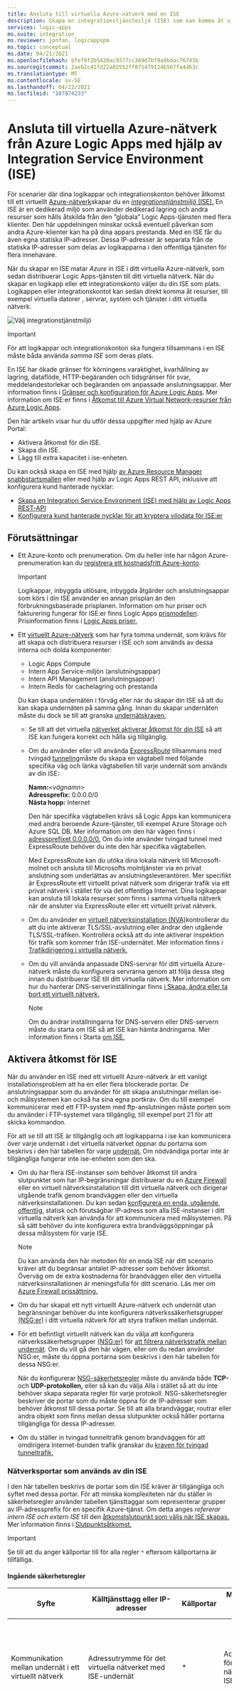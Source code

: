 ```yaml
---
title: Ansluta till virtuella Azure-nätverk med en ISE
description: Skapa en integrationstjänstmiljö (ISE) som kan komma åt virtuella Azure-nätverk (VNET) från Azure Logic Apps
services: logic-apps
ms.suite: integration
ms.reviewer: jonfan, logicappspm
ms.topic: conceptual
ms.date: 04/21/2021
ms.openlocfilehash: bfef9f2b5420ac9377cc369d7bf9a9bdac76743b
ms.sourcegitcommit: 2aeb2c41fd22a02552ff871479124b567fa4463c
ms.translationtype: MT
ms.contentlocale: sv-SE
ms.lasthandoff: 04/22/2021
ms.locfileid: "107874233"
---
```

# <a name="connect-to-azure-virtual-networks-from-azure-logic-apps-by-using-an-integration-service-environment-ise"></a>Ansluta till virtuella Azure-nätverk från Azure Logic Apps med hjälp av Integration Service Environment (ISE)

För scenarier där dina logikappar och integrationskonton behöver åtkomst till ett virtuellt [Azure-nätverk](../virtual-network/virtual-networks-overview.md)skapar du en [ *integrationstjänstmiljö* (ISE).](../logic-apps/connect-virtual-network-vnet-isolated-environment-overview.md) En ISE är en dedikerad miljö som använder dedikerad lagring och andra resurser som hålls åtskilda från den ”globala” Logic Apps-tjänsten med flera klienter. Den här uppdelningen minskar också eventuell påverkan som andra Azure-klienter kan ha på dina appars prestanda. Med en ISE får du även egna statiska IP-adresser. Dessa IP-adresser är separata från de statiska IP-adresser som delas av logikapparna i den offentliga tjänsten för flera innehavare.

När du skapar en ISE matar *Azure* in ISE i ditt virtuella Azure-nätverk, som sedan distribuerar Logic Apps-tjänsten till ditt virtuella nätverk. När du skapar en logikapp eller ett integrationskonto väljer du din ISE som plats. Logikappen eller integrationskontot kan sedan direkt komma åt resurser, till exempel virtuella datorer , servrar, system och tjänster i ditt virtuella nätverk.

![Välj integrationstjänstmiljö](./media/connect-virtual-network-vnet-isolated-environment/select-logic-app-integration-service-environment.png)

> [!IMPORTANT]
> För att logikappar och integrationskonton ska fungera tillsammans i en ISE måste båda använda *samma ISE* som deras plats.

En ISE har ökade gränser för körningens varaktighet, kvarhållning av lagring, dataflöde, HTTP-begäranden och tidsgränser för svar, meddelandestorlekar och begäranden om anpassade anslutningsappar. Mer information finns i [Gränser och konfiguration för Azure Logic Apps](../logic-apps/logic-apps-limits-and-config.md). Mer information om ISE:er finns i [Åtkomst till Azure Virtual Network-resurser från Azure Logic Apps](../logic-apps/connect-virtual-network-vnet-isolated-environment-overview.md).

Den här artikeln visar hur du utför dessa uppgifter med hjälp av Azure Portal:

* Aktivera åtkomst för din ISE.
* Skapa din ISE.
* Lägg till extra kapacitet i ise-enheten.

Du kan också skapa en ISE med hjälp [av Azure Resource Manager snabbstartsmallen](https://github.com/Azure/azure-quickstart-templates/tree/master/201-integration-service-environment) eller med hjälp av Logic Apps REST API, inklusive att konfigurera kund hanterade nycklar:

* [Skapa en Integration Service Environment (ISE) med hjälp av Logic Apps REST-API](../logic-apps/create-integration-service-environment-rest-api.md)
* [Konfigurera kund hanterade nycklar för att kryptera vilodata för ISE:er](../logic-apps/customer-managed-keys-integration-service-environment.md)

## <a name="prerequisites"></a>Förutsättningar

* Ett Azure-konto och prenumeration. Om du heller inte har någon Azure-prenumeration kan du [registrera ett kostnadsfritt Azure-konto](https://azure.microsoft.com/free/).

  > [!IMPORTANT]
  > Logikappar, inbyggda utlösare, inbyggda åtgärder och anslutningsappar som körs i din ISE använder en annan prisplan än den förbrukningsbaserade prisplanen. Information om hur priser och fakturering fungerar för ISE:er finns Logic Apps [prismodellen](../logic-apps/logic-apps-pricing.md#fixed-pricing). Prisinformation finns i [Logic Apps priser.](../logic-apps/logic-apps-pricing.md)

* Ett [virtuellt Azure-nätverk](../virtual-network/virtual-networks-overview.md) som har fyra tomma undernät, som krävs för att skapa och distribuera resurser i ISE och som används av dessa interna och dolda komponenter: 

  * Logic Apps Compute
  * Intern App Service-miljön (anslutningsappar)
  * Intern API Management (anslutningsappar)
  * Intern Redis för cachelagring och prestanda
  
  Du kan skapa undernäten i förväg eller när du skapar din ISE så att du kan skapa undernäten på samma gång. Innan du skapar undernäten måste du dock se till att granska [undernätskraven.](#create-subnet)

  * Se till att det virtuella [nätverket aktiverar åtkomst för din ISE](#enable-access) så att ISE kan fungera korrekt och hålla sig tillgänglig.

  * Om du använder eller vill använda [ExpressRoute](../expressroute/expressroute-introduction.md) tillsammans [](../virtual-network/manage-route-table.md) med tvingad [tunneling](../firewall/forced-tunneling.md)måste du skapa en vägtabell med följande specifika väg och länka vägtabellen till varje undernät som används av din ISE:

    **Namn:**<*vägnamn*><br>
    **Adressprefix:** 0.0.0.0/0<br>
    **Nästa hopp:** Internet
    
    Den här specifika vägtabellen krävs så Logic Apps kan kommunicera med andra beroende Azure-tjänster, till exempel Azure Storage och Azure SQL DB. Mer information om den här vägen finns i [adressprefixet 0.0.0.0/0.](../virtual-network/virtual-networks-udr-overview.md#default-route) Om du inte använder tvingad tunnel med ExpressRoute behöver du inte den här specifika vägtabellen.
    
    Med ExpressRoute kan du utöka dina lokala nätverk till Microsoft-molnet och ansluta till Microsofts molntjänster via en privat anslutning som underlättas av anslutningsleverantören. Mer specifikt är ExpressRoute ett virtuellt privat nätverk som dirigerar trafik via ett privat nätverk i stället för via det offentliga Internet. Dina logikappar kan ansluta till lokala resurser som finns i samma virtuella nätverk när de ansluter via ExpressRoute eller ett virtuellt privat nätverk.
   
  * Om du använder en [virtuell nätverksinstallation (NVA)](../virtual-network/virtual-networks-udr-overview.md#user-defined)kontrollerar du att du inte aktiverar TLS/SSL-avslutning eller ändrar den utgående TLS/SSL-trafiken. Kontrollera också att du inte aktiverar inspektion för trafik som kommer från ISE-undernätet. Mer information finns i [Trafikdirigering i virtuella nätverk.](../virtual-network/virtual-networks-udr-overview.md)

  * Om du vill använda anpassade DNS-servrar [](../virtual-network/virtual-networks-name-resolution-for-vms-and-role-instances.md) för ditt virtuella Azure-nätverk måste du konfigurera servrarna genom att följa dessa steg innan du distribuerar ISE till ditt virtuella nätverk. Mer information om hur du hanterar DNS-serverinställningar finns [i Skapa, ändra eller ta bort ett virtuellt nätverk.](../virtual-network/manage-virtual-network.md#change-dns-servers)

    > [!NOTE]
    > Om du ändrar inställningarna för DNS-servern eller DNS-servern måste du starta om ISE så att ISE kan hämta ändringarna. Mer information finns i Starta [om ISE.](../logic-apps/ise-manage-integration-service-environment.md#restart-ISE)

<a name="enable-access"></a>

## <a name="enable-access-for-ise"></a>Aktivera åtkomst för ISE

När du använder en ISE med ett virtuellt Azure-nätverk är ett vanligt installationsproblem att ha en eller flera blockerade portar. De anslutningsappar som du använder för att skapa anslutningar mellan ise- och målsystemen kan också ha sina egna portkrav. Om du till exempel kommunicerar med ett FTP-system med ftp-anslutningen måste porten som du använder i FTP-systemet vara tillgänglig, till exempel port 21 för att skicka kommandon.

För att se till att ISE är tillgänglig och att logikapparna i ise kan kommunicera över varje undernät i det virtuella nätverket öppnar du portarna som beskrivs i den här tabellen för varje [undernät.](#network-ports-for-ise) Om nödvändiga portar inte är tillgängliga fungerar inte ise-enheten som den ska.

* Om du har flera ISE-instanser som behöver åtkomst till andra slutpunkter som [](../virtual-network/virtual-networks-overview.md#filter-network-traffic) har IP-begränsningar distribuerar du en [Azure Firewall](../firewall/overview.md) eller en virtuell nätverksinstallation till ditt virtuella nätverk och dirigerar utgående trafik genom brandväggen eller den virtuella nätverksinstallationen. Du kan sedan [konfigurera en enda, utgående, offentlig,](connect-virtual-network-vnet-set-up-single-ip-address.md) statisk och förutsägbar IP-adress som alla ISE-instanser i ditt virtuella nätverk kan använda för att kommunicera med målsystemen. På så sätt behöver du inte konfigurera extra brandväggsöppningar på dessa målsystem för varje ISE.

   > [!NOTE]
   > Du kan använda den här metoden för en enda ISE när ditt scenario kräver att du begränsar antalet IP-adresser som behöver åtkomst. Överväg om de extra kostnaderna för brandväggen eller den virtuella nätverksinstallationen är meningsfulla för ditt scenario. Läs mer om [Azure Firewall prissättning.](https://azure.microsoft.com/pricing/details/azure-firewall/)

* Om du har skapat ett nytt virtuellt Azure-nätverk och undernät utan begränsningar behöver du inte konfigurera nätverkssäkerhetsgrupper [(NSG:er)](../virtual-network/network-security-groups-overview.md#network-security-groups) i ditt virtuella nätverk för att styra trafiken mellan undernät.

* För ett befintligt virtuellt  nätverk kan du välja att konfigurera nätverkssäkerhetsgrupper [(NSG:er)](../virtual-network/network-security-groups-overview.md#network-security-groups) för [att filtrera nätverkstrafik mellan undernät](../virtual-network/tutorial-filter-network-traffic.md). Om du vill gå den här vägen, eller om du redan [](#network-ports-for-ise) använder NSG:er, måste du öppna portarna som beskrivs i den här tabellen för dessa NSG:er.

  När du konfigurerar [NSG-säkerhetsregler](../virtual-network/network-security-groups-overview.md#security-rules)  måste du använda både **TCP-** och  **UDP-protokollen,** eller så kan du välja Alla i stället så att du inte behöver skapa separata regler för varje protokoll. NSG-säkerhetsregler beskriver de portar som du måste öppna för de IP-adresser som behöver åtkomst till dessa portar. Se till att alla brandväggar, routrar eller andra objekt som finns mellan dessa slutpunkter också håller portarna tillgängliga för dessa IP-adresser.

* Om du ställer in tvingad tunneltrafik genom brandväggen för att omdirigera Internet-bunden trafik granskar du [kraven för tvingad tunneltrafik.](#forced-tunneling)

<a name="network-ports-for-ise"></a>

### <a name="network-ports-used-by-your-ise"></a>Nätverksportar som används av din ISE

I den här tabellen beskrivs de portar som din ISE kräver är tillgängliga och syftet med dessa portar. För att minska komplexiteten när du ställer [](../virtual-network/service-tags-overview.md) in säkerhetsregler använder tabellen tjänsttaggar som representerar grupper av IP-adressprefix för en specifik Azure-tjänst. Om detta anges *refererar intern ISE* *och extern ISE* till den [åtkomstslutpunkt som väljs när ISE skapas.](connect-virtual-network-vnet-isolated-environment.md#create-environment) Mer information finns i [Slutpunktsåtkomst.](../logic-apps/connect-virtual-network-vnet-isolated-environment-overview.md#endpoint-access)

> [!IMPORTANT]
> Se till att du anger källportar till för alla regler `*` eftersom källportarna är tillfälliga.

#### <a name="inbound-security-rules"></a>Ingående säkerhetsregler

| Syfte | Källtjänsttagg eller IP-adresser | Källportar | Måltjänsttagg eller IP-adresser | Målportar | Kommentarer |
|---------|------------------------------------|--------------|-----------------------------------------|-------------------|-------|
| Kommunikation mellan undernät i ett virtuellt nätverk | Adressutrymme för det virtuella nätverket med ISE-undernät | * | Adressutrymme för det virtuella nätverket med ISE-undernät | * | Krävs för att trafik *ska flöda* mellan undernäten i ditt virtuella nätverk. <p><p>**Viktigt!** För att trafik ska flöda mellan *komponenterna* i varje undernät måste du öppna alla portar i varje undernät. |
| Båda: <p>Kommunikation till logikappen <p><p>Kör historik för logikapp| Intern ISE: <br>**VirtualNetwork** <p><p>Extern ISE: **Internet eller** se **anteckningar** | * | **VirtualNetwork** | 443 | I stället för att **använda Internettjänsttaggen** kan du ange källans IP-adress för följande objekt: <p><p>– Den dator eller tjänst som anropar eventuella begärandeutlösare eller webhooks i logikappen <p>– Datorn eller tjänsten som du vill komma åt logikappens körningshistorik från <p><p>**Viktigt!** Om du stänger eller blockerar den här porten förhindrar du anrop till logikappar som har begärandeutlösare eller webhooks. Du hindras också från att komma åt indata och utdata för varje steg i körningshistoriken. Du hindras dock inte från att komma åt körningshistoriken för logikappen.|
| Logic Apps designer – dynamiska egenskaper | **LogicAppsManagement** | * | **VirtualNetwork** | 454 | Begäranden kommer från Logic Apps åtkomstslutpunktens [inkommande IP-adresser](../logic-apps/logic-apps-limits-and-config.md#inbound) för den regionen. <p><p>**Viktigt!** Om du arbetar med Azure Government molnet fungerar **inte tjänsttaggen LogicAppsManagement.** I stället måste du ange Logic Apps [inkommande IP-adresser](../logic-apps/logic-apps-limits-and-config.md#azure-government-inbound) för Azure Government. |
| Hälsokontroll för nätverk | **LogicApps** | * | **VirtualNetwork** | 454 | Begäranden kommer från Logic Apps åtkomstslutpunktens [inkommande IP-adresser och](../logic-apps/logic-apps-limits-and-config.md#inbound) [utgående IP-adresser](../logic-apps/logic-apps-limits-and-config.md#outbound) för den regionen. <p><p>**Viktigt!** Om du arbetar med Azure Government molnet fungerar **inte LogicApps-tjänsttaggen.** I stället måste du ange både Logic Apps [inkommande IP-adresser och](../logic-apps/logic-apps-limits-and-config.md#azure-government-inbound) [utgående IP-adresser](../logic-apps/logic-apps-limits-and-config.md#azure-government-outbound) för Azure Government. |
| Distribution av anslutning | **AzureConnectors** | * | **VirtualNetwork** | 454 | Krävs för att distribuera och uppdatera anslutningsappar. Om du stänger eller blockerar den här porten misslyckas ISE-distributioner och uppdateringar och korrigeringar av anslutningarna förhindras. <p><p>**Viktigt!** Om du arbetar med Azure Government molnet fungerar **inte tjänsttaggen AzureConnectors.** I stället måste du ange utgående [IP-adresser för den hanterade anslutningsappen](../logic-apps/logic-apps-limits-and-config.md#azure-government-outbound) för Azure Government. |
| App Service Management-beroende | **AppServiceManagement** | * | **VirtualNetwork** | 454, 455 ||
| Kommunikation från Azure Traffic Manager | **AzureTrafficManager** | * | **VirtualNetwork** | Intern ISE: 454 <p><p>Extern ISE: 443 ||
| Båda: <p>Distribution av anslutningsprincipen <p>API Management – hanteringsslutpunkt | **APIManagement** | * | **VirtualNetwork** | 3443 | För distribution av anslutningsprincipen krävs portåtkomst för att distribuera och uppdatera anslutningsappar. Om du stänger eller blockerar den här porten misslyckas ISE-distributioner och uppdateringar och korrigeringar av anslutningarna förhindras. |
| Åtkomst Azure Cache for Redis instanser mellan rollinstanser | **VirtualNetwork** | * | **VirtualNetwork** | 6379 –6383, plus se **Anteckningar**| För att ISE ska fungera med Azure Cache for Redis måste du öppna dessa utgående och inkommande portar som beskrivs i [vanliga Azure Cache for Redis vanliga frågor och svar.](../azure-cache-for-redis/cache-how-to-premium-vnet.md#outbound-port-requirements) |
|||||||

#### <a name="outbound-security-rules"></a>Säkerhetsregler för utgående trafik

| Syfte | Källtjänsttagg eller IP-adresser | Källportar | Måltjänsttagg eller IP-adresser | Målportar | Kommentarer |
|---------|------------------------------------|--------------|-----------------------------------------|-------------------|-------|
| Kommunikation mellan undernät i det virtuella nätverket | Adressutrymme för det virtuella nätverket med ISE-undernät | * | Adressutrymme för det virtuella nätverket med ISE-undernät | * | Krävs för att trafik *ska flöda* mellan undernäten i ditt virtuella nätverk. <p><p>**Viktigt!** För att trafik ska flöda mellan *komponenterna* i varje undernät måste du öppna alla portar i varje undernät. |
| Kommunikation från logikappen | **VirtualNetwork** | * | Varierar beroende på mål | Varierar beroende på mål | Målportarna varierar beroende på slutpunkterna för de externa tjänster som logikappen behöver kommunicera med. <p><p>Målporten är till exempel 443 för en webbtjänst, port 25 för en SMTP-tjänst, port 22 för en SFTP-tjänst och så vidare. |
| Azure Active Directory | **VirtualNetwork** | * | **AzureActiveDirectory** | 80, 443 ||
| Azure Storage beroende | **VirtualNetwork** | * | **Storage** | 80, 443, 445 ||
| Anslutningshantering | **VirtualNetwork** | * | **AppService** | 443 ||
| Publicera diagnostikloggar & mått | **VirtualNetwork** | * | **AzureMonitor** | 443 ||
| Azure SQL beroende | **VirtualNetwork** | * | **SQL** | 1433 ||
| Azure Resource Health | **VirtualNetwork** | * | **AzureMonitor** | 1886 | Krävs för att publicera hälsostatus till Resource Health. |
| Beroende från logga till händelsehubbprincip och övervakningsagent | **VirtualNetwork** | * | **EventHub** | 5672 ||
| Åtkomst Azure Cache for Redis instanser mellan rollinstanser | **VirtualNetwork** | * | **VirtualNetwork** | 6379–6383, plus se **Anteckningar**| För att ISE ska fungera med Azure Cache for Redis måste du öppna dessa utgående och inkommande portar som beskrivs i vanliga [Azure Cache for Redis vanliga frågor och svar.](../azure-cache-for-redis/cache-how-to-premium-vnet.md#outbound-port-requirements) |
| DNS-namnmatchning | **VirtualNetwork** | * | IP-adresser för alla dns Domain Name System servrar (custom Domain Name System) i ditt virtuella nätverk | 53 | Krävs endast när du använder anpassade DNS-servrar i ditt virtuella nätverk |
|||||||

Dessutom måste du lägga till regler för utgående trafik [för App Service-miljön (ASE):](../app-service/environment/intro.md)

* Om du använder Azure Firewall måste du konfigurera brandväggen med taggen App Service-miljön (ASE) fullständigt kvalificerat domännamn [(FQDN),](../firewall/fqdn-tags.md#current-fqdn-tags)som tillåter utgående åtkomst till ASE-plattformstrafik.

* Om du använder en annan brandväggsinstallation än Azure Firewall måste  du konfigurera brandväggen med alla regler som anges i de brandväggsintegreringsberoenden som krävs för App Service-miljön. [](../app-service/environment/firewall-integration.md#dependencies)

<a name="forced-tunneling"></a>

#### <a name="forced-tunneling-requirements"></a>Krav på tvingad tunneling

Om du ställer in eller [använder tvingad tunneling](../firewall/forced-tunneling.md) genom brandväggen måste du tillåta extra externa beroenden för din ISE. Med tvingad tunneltrafik kan du omdirigera Internetbunden trafik till ett anvisat nästa hopp, till exempel ditt virtuella privata nätverk (VPN) eller till en virtuell installation, i stället för till Internet så att du kan inspektera och granska utgående nätverkstrafik.

Om du inte tillåter åtkomst för dessa beroenden misslyckas ISE-distributionen och din distribuerade ISE slutar fungera.

* Användardefinierade vägar

  För att förhindra asymmetrisk routning måste du definiera en väg för varje IP-adress som anges nedan med **Internet** som nästa hopp.
  
  * [App Service-miljön hanteringsadresser](../app-service/environment/management-addresses.md)
  * [Azure IP-adresser för anslutningsappar i ISE-regionen, som finns i den här nedladdningsfilen](https://www.microsoft.com/download/details.aspx?id=56519)
  * [Azure Traffic Manager hanteringsadresser](https://azuretrafficmanagerdata.blob.core.windows.net/probes/azure/probe-ip-ranges.json)
  * [Logic Apps inkommande och utgående adresser för ISE-regionen](../logic-apps/logic-apps-limits-and-config.md#firewall-configuration-ip-addresses-and-service-tags)
  * [Azure IP-adresser för anslutningsappar i ISE-regionen, som finns i den här nedladdningsfilen](https://www.microsoft.com/download/details.aspx?id=56519)

* Tjänstslutpunkter

  Du måste aktivera tjänstslutpunkter för Azure SQL, Storage, Service Bus, KeyVault och Event Hubs eftersom du inte kan skicka trafik via en brandvägg till dessa tjänster.

*  Andra inkommande och utgående beroenden

   Brandväggen *måste* tillåta följande inkommande och utgående beroenden:
   
   * [Azure App Service beroenden](../app-service/environment/firewall-integration.md#deploying-your-ase-behind-a-firewall)
   * [Azure Cache Service-beroenden](../azure-cache-for-redis/cache-how-to-premium-vnet.md#what-are-some-common-misconfiguration-issues-with-azure-cache-for-redis-and-virtual-networks)
   * [Azure API Management beroenden](../api-management/api-management-using-with-vnet.md#-common-network-configuration-issues)

<a name="create-environment"></a>

## <a name="create-your-ise"></a>Skapa din ISE

1. I den [Azure Portal](https://portal.azure.com)anger du som filter i huvudsökrutan i Azure `integration service environments` och väljer Integration Service **Environments**.

   ![Leta upp och välj "Integration Service Environments" (Integreringstjänstmiljöer)](./media/connect-virtual-network-vnet-isolated-environment/find-integration-service-environment.png)

1. I fönstret **Integreringstjänstmiljöer väljer** du Lägg **till**.

   ![Välj "Lägg till" för att skapa integreringstjänstmiljön](./media/connect-virtual-network-vnet-isolated-environment/add-integration-service-environment.png)

1. Ange den här informationen för din miljö och välj **sedan Granska + skapa,** till exempel:

   ![Ange miljöinformation](./media/connect-virtual-network-vnet-isolated-environment/integration-service-environment-details.png)

   | Egenskap | Krävs | Värde | Beskrivning |
   |----------|----------|-------|-------------|
   | **Prenumeration** | Yes | <*Azure-subscription-name*> | Azure-prenumerationen som ska användas för din miljö |
   | **Resursgrupp** | Yes | <*Azure-resource-group-name*> | En ny eller befintlig Azure-resursgrupp där du vill skapa din miljö |
   | **Namn på integrationstjänstmiljö** | Yes | <*miljönamn*> | Ditt ISE-namn, som endast får innehålla bokstäver, siffror, bindestreck ( `-` ), understreck ( `_` ) och punkter ( `.` ). |
   | **Plats** | Yes | <*Azure-datacenter-region*> | Azure-datacenterregionen där du vill distribuera din miljö |
   | **SKU** | Yes | **Premium** eller **utvecklare (inget serviceavtal)** | ISE-SKU:n som ska skapas och användas. Skillnader mellan dessa SKU:er finns i [ISE-SKU:er.](../logic-apps/connect-virtual-network-vnet-isolated-environment-overview.md#ise-level) <p><p>**Viktigt!** Det här alternativet är bara tillgängligt när ISE skapas och kan inte ändras senare. |
   | **Ytterligare kapacitet** | Premium: <br>Yes <p><p>Författare: <br>Inte tillämpligt | Premium: <br>0 till 10 <p><p>Författare: <br>Inte tillämpligt | Antalet extra bearbetningsenheter som ska användas för den här ISE-resursen. Information om hur du lägger till kapacitet efter skapandet finns [i Lägga till ISE-kapacitet](../logic-apps/ise-manage-integration-service-environment.md#add-capacity). |
   | **Åtkomstslutpunkt** | Yes | **Intern** eller **extern** | Typ av åtkomstslutpunkter som ska användas för din ISE. Dessa slutpunkter avgör om begäran eller webhook-utlösare för logikappar i din ISE kan ta emot anrop utanför ditt virtuella nätverk. <p><p>Om du till exempel vill använda följande webhook-baserade utlösare kontrollerar du att du väljer **Extern:** <p><p>– Azure DevOps <br>– Azure Event Grid <br>– Common Data Service <br>– Office 365 <br>– SAP (ISE-version) <p><p>Ditt val påverkar också hur du kan visa och komma åt indata och utdata i logikappens körningshistorik. Mer information finns i [ISE-slutpunktsåtkomst.](../logic-apps/connect-virtual-network-vnet-isolated-environment-overview.md#endpoint-access) <p><p>**Viktigt!** Du kan bara välja åtkomstslutpunkten när ISE skapas och kan inte ändra det här alternativet senare. |
   | **Virtuellt nätverk** | Yes | <*Azure-virtual-network-name*> | Det virtuella Azure-nätverk där du vill mata in din miljö så att logikappar i den miljön kan komma åt ditt virtuella nätverk. Om du inte har något nätverk skapar du [först ett virtuellt Azure-nätverk.](../virtual-network/quick-create-portal.md) <p><p>**Viktigt!** Du kan *bara* utföra den här injectionn när du skapar din ISE. |
   | **Undernät** | Yes | <*subnet-resource-list*> | En ISE  kräver fyra tomma undernät, som krävs för att skapa och distribuera resurser i din ISE och som används av interna Logic Apps-komponenter, till exempel anslutningsappar och cachelagring för prestanda. <p>**Viktigt!** Se till att [du granskar kraven för undernät innan du fortsätter med de här stegen för att skapa undernäten](#create-subnet). |
   |||||

   <a name="create-subnet"></a>

   **Skapa undernät**

   Ise kräver fyra tomma *undernät* som behövs för att skapa och distribuera resurser i ISE och som används av interna Logic Apps-komponenter, till exempel anslutningsappar och cachelagring för prestanda. Du *kan inte ändra dessa* undernätsadresser när du har skapat din miljö. Om du skapar och distribuerar DIN ISE via Azure Portal bör du se till att du inte delegerar dessa undernät till några Azure-tjänster. Men om du skapar och distribuerar ISE via REST API, Azure PowerShell eller en Azure Resource Manager mall måste du [delegera](../virtual-network/manage-subnet-delegation.md) ett tomt undernät till `Microsoft.integrationServiceEnvironment` . Mer information finns i Lägga [till en undernätsdelegering.](../virtual-network/manage-subnet-delegation.md)

   Varje undernät måste uppfylla följande krav:

   * Använder ett namn som börjar med antingen ett alfabetiskt tecken eller ett understreck (inga siffror) och inte använder dessa tecken: `<` , , , , , , `>` `%` `&` `\\` `?` `/` .

   * Använder [formatet CIDR (Classless Inter-Domain Routing).](https://en.wikipedia.org/wiki/Classless_Inter-Domain_Routing)
   
     > [!IMPORTANT]
     >
     > Använd inte följande IP-adressutrymmen för ditt virtuella nätverk eller undernät eftersom de inte kan matchas av Azure Logic Apps:<p>
     > 
     > * 0.0.0.0/8
     > * 100.64.0.0/10
     > * 127.0.0.0/8
     > * 168.63.129.16/32
     > * 169.254.169.254/32

   * Använder en `/27` i adressutrymmet eftersom varje undernät kräver 32 adresser. Har till exempel `10.0.0.0/27` 32 adresser eftersom 2<sup>(32–27)</sup> är 2<sup>5</sup> eller 32. Fler adresser ger inga extra fördelar. Mer information om hur du beräknar adresser finns [i IPv4 CIDR-block.](https://en.wikipedia.org/wiki/Classless_Inter-Domain_Routing#IPv4_CIDR_blocks)

   * Om du [använder ExpressRoute](../expressroute/expressroute-introduction.md) [](../virtual-network/manage-route-table.md) måste du skapa en vägtabell som har följande väg och länka tabellen med varje undernät som används av din ISE:

     **Namn:**<*vägnamn*><br>
     **Adressprefix:** 0.0.0.0/0<br>
     **Nästa hopp:** Internet

   1. Under listan Undernät väljer du **Hantera undernätskonfiguration.** 

      ![Hantera undernätskonfiguration](./media/connect-virtual-network-vnet-isolated-environment/manage-subnet-configuration.png)

   1. I **fönstret Undernät** väljer du **Undernät.**

      ![Lägga till fyra tomma undernät](./media/connect-virtual-network-vnet-isolated-environment/add-empty-subnets.png)

   1. I fönstret **Lägg till undernät** anger du den här informationen.

      * **Namn:** Namnet på undernätet
      * **Adressintervall (CIDR-block):** Undernätets intervall i det virtuella nätverket och i CIDR-format

      ![Lägg till information om undernät](./media/connect-virtual-network-vnet-isolated-environment/provide-subnet-details.png)

   1. När du är klar väljer du **Ok**.

   1. Upprepa de här stegen för ytterligare tre undernät.

      > [!NOTE]
      > Om de undernät som du försöker skapa inte är giltiga visar Azure Portal ett meddelande, men blockerar inte förloppet.

   Mer information om hur du skapar undernät finns i [Lägga till ett undernät för virtuellt nätverk.](../virtual-network/virtual-network-manage-subnet.md)

1. När Azure har verifierat DIN ISE-information väljer **du Skapa,** till exempel:

   ![När verifieringen är lyckad väljer du "Skapa"](./media/connect-virtual-network-vnet-isolated-environment/ise-validation-success.png)

   Azure börjar distribuera din miljö, vilket vanligtvis tar inom två timmar att slutföra. Ibland kan distributionen ta upp till fyra timmar. Om du vill kontrollera distributionsstatusen väljer du meddelandeikonen i Azure-verktygsfältet, vilket öppnar meddelandefönstret.

   ![Kontrollera distributionsstatus](./media/connect-virtual-network-vnet-isolated-environment/environment-deployment-status.png)

   Om distributionen är klar visar Azure det här meddelandet:

   ![Distributionen lyckades](./media/connect-virtual-network-vnet-isolated-environment/deployment-success-message.png)

   Annars följer du anvisningarna Azure Portal för felsökning av distributionen.

   > [!NOTE]
   > Om distributionen misslyckas eller om du tar bort DIN ISE kan det ta upp till en timme eller eventuellt längre tid i sällsynta fall innan undernäten frigörs. Därför kan du behöva vänta innan du kan återanvända dessa undernät i en annan ISE.
   >
   > Om du tar bort ditt virtuella nätverk tar Azure vanligtvis upp till två timmar innan undernäten släpps, men den här åtgärden kan ta längre tid. 
   > När du tar bort virtuella nätverk kontrollerar du att inga resurser fortfarande är anslutna. 
   > Se [Ta bort virtuellt nätverk.](../virtual-network/manage-virtual-network.md#delete-a-virtual-network)

1. Om du vill visa din **miljö väljer du Gå till** resurs om Azure inte automatiskt går till din miljö när distributionen är klar.

1. För en ISE  som har extern slutpunktsåtkomst måste du skapa en nätverkssäkerhetsgrupp, om du inte redan har en, och lägga till en inkommande säkerhetsregel som tillåter trafik från utgående IP-adresser för hanterad anslutningsapp. Följ dessa steg om du vill konfigurera den här regeln:

   1. På ISE-menyn går du **till Inställningar** och väljer **Egenskaper.**

   1. Under **Utgående IP-adresser för** anslutningsappen kopierar du de offentliga IP-adressintervallen, som också visas i den här artikeln Gränser och [konfiguration – Utgående IP-adresser.](../logic-apps/logic-apps-limits-and-config.md#outbound)

   1. Skapa en nätverkssäkerhetsgrupp om du inte redan har en.
   
   1. Baserat på följande information lägger du till en inkommande säkerhetsregel för de offentliga utgående IP-adresser som du kopierade. Mer information finns i [Självstudie: Filtrera nätverkstrafik med en nätverkssäkerhetsgrupp med hjälp av Azure Portal](../virtual-network/tutorial-filter-network-traffic.md#create-a-network-security-group).

      | Syfte | Källtjänsttagg eller IP-adresser | Källportar | Måltjänsttagg eller IP-adresser | Målportar | Kommentarer |
      |---------|------------------------------------|--------------|-----------------------------------------|-------------------|-------|
      | Tillåt trafik från utgående IP-adresser för anslutningsappen | <*connector-public-outbound-IP-addresses*> | * | Adressutrymme för det virtuella nätverket med ISE-undernät | * | |
      |||||||

1. Information om hur du kontrollerar nätverkshälsan för din ISE finns [i Hantera integreringstjänstmiljön.](../logic-apps/ise-manage-integration-service-environment.md#check-network-health)

   > [!CAUTION]
   > Om ise-nätverket blir felaktigt kan det interna App Service-miljön (ASE) som används av ISE också bli felaktigt. Om ASE inte är feltillstånd i mer än sju dagar pausas ASE. Lös problemet genom att kontrollera konfigurationen av det virtuella nätverket. Lös eventuella problem som du hittar och starta sedan om DIN ISE. Annars tas den inaktiverade ASE-enheten bort efter 90 dagar och ise-enheten blir oanvändbar. Se därför till att hålla ise-enheten felfri för att tillåta nödvändig trafik.
   > 
   > Mer information finns i de här ämnena:
   >
   > * [Azure App Service diagnostiköversikt](../app-service/overview-diagnostics.md)
   > * [Meddelandeloggning för Azure App Service-miljön](../app-service/environment/using-an-ase.md#logging)

1. Information om hur du börjar skapa logikappar och andra artefakter i ise-miljön finns i [Lägga till resurser i integreringstjänstmiljöer.](../logic-apps/add-artifacts-integration-service-environment-ise.md)

   > [!IMPORTANT]
   > När du har skapat ISE blir hanterade ISE-anslutningsappar tillgängliga för dig, men de visas inte automatiskt i anslutningsväljaren i Logikappdesignern. Innan du kan använda dessa ISE-anslutningsappar måste du manuellt lägga till och distribuera dessa anslutningsappar till [ISE](../logic-apps/add-artifacts-integration-service-environment-ise.md#add-ise-connectors-environment) så att de visas i Logikappdesignern.

## <a name="next-steps"></a>Nästa steg

* [Lägga till resurser i integreringstjänstmiljöer](../logic-apps/add-artifacts-integration-service-environment-ise.md)
* [Hantera integreringstjänstmiljöer](../logic-apps/ise-manage-integration-service-environment.md#check-network-health)
* Läs mer om [Azure Virtual Network](../virtual-network/virtual-networks-overview.md)
* Läs mer om [integrering av virtuella nätverk för Azure-tjänster](../virtual-network/virtual-network-for-azure-services.md)
